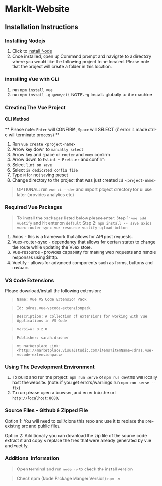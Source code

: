 # MarkIt-Website

<h2> Installation Instructions </h2>

<h3> Installing Nodejs </h3>

1. Click to [Install Node](https://nodejs.org/en/download/)
2. Once installed, open up Command prompt and navigate to a directory where you would like the following project to be located.           Please note that the project will create a folder in this location.

<h3> Installing Vue with CLI </h3>

1. run `npm install vue`
2. run `npm install -g @vue/cli` NOTE: -g installs globally to the machine

<h3> Creating The Vue Project </h3>

<h4> CLI Method </h4>

** Please note: `Enter` will CONFIRM, `Space` will SELECT (if error is made ctrl-c will terminate process) **

1. Run `vue create <project-name>`
2. Arrow key down to `manually select`
3. Arrow key and space on `router` and `vuex` confirm
4. Arrow down to `Eslint + Prettier` and confirm
5. Select `lint on save`
6. Select `in dedicated config file`
7. Type `N` for not saving preset
8. Change directory to the project that was just created `cd <project-name>`

> OPTIONAL: run `vue ui --dev` and import project directory for ui use later (provides analytics etc)

<h3> Required Vue Packages </h3>

> To install the packages listed below please enter: 
    Step 1: `vue add vuetify` and hit enter on `default`
    Step 2: `npm install -- save axios vuex-router-sync vue-resource vuetify-upload-button`

1. Axios - this is a framework that allows for API post requests.
2. Vuex-router-sync - dependancy that allows for certain states to change the route while updating the Vuex store. 
3. Vue-resource - provides capability for making web requests and handle responses using \$http.
4. Vuetify - allows for advanced components such as forms, buttons and navbars.

<h3> VS Code Extensions </h3>

Please download/install the following extension:

> `Name: Vue VS Code Extension Pack`

> `Id: sdras.vue-vscode-extensionpack`

> `Description: A collection of extensions for working with Vue Applications in VS Code`

> `Version: 0.2.0`

> `Publisher: sarah.drasner`

> `VS Marketplace Link: <https://marketplace.visualstudio.com/items?itemName=sdras.vue-vscode-extensionpack>`

<h3> Using The Development Environment</h3>

1. To build and run the project: `npm run serve` or `npm run dev`this will locally host the website.
  (note: if you get errors/warnings run `npm run serve --fix`)
2. To run please open a browser, and enter into the url `http://localhost:8080/` 
  
<h3> Source Files - Github & Zipped File </h3>

Option 1: You will need to pull/clone this repo and use it to replace the pre-existing src and public files.

Option 2: Additionally you can download the zip file of the source code, extract it and copy & replace the files that were already generated by vue and vuetify.

<h3> Additional Information </h3>

> Open terminal and run `node -v` to check the install version 

> Check npm (Node Package Manger Version) `npm -v` 
